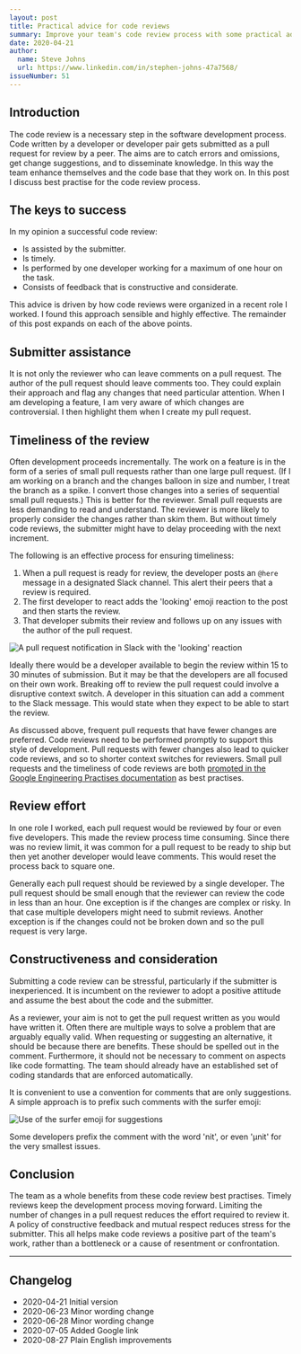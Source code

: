 ```yaml
---
layout: post
title: Practical advice for code reviews
summary: Improve your team's code review process with some practical advice on the subject.
date: 2020-04-21
author:
  name: Steve Johns
  url: https://www.linkedin.com/in/stephen-johns-47a7568/
issueNumber: 51
---
```


## Introduction

The code review is a necessary step in the software development process. Code written by a developer or developer pair gets submitted as a pull request for review by a peer. The aims are to catch errors and omissions, get change suggestions, and to disseminate knowledge. In this way the team enhance themselves and the code base that they work on. In this post I discuss best practise for the code review process.

## The keys to success

In my opinion a successful code review:

- Is assisted by the submitter.
- Is timely.
- Is performed by one developer working for a maximum of one hour on the task.
- Consists of feedback that is constructive and considerate.

This advice is driven by how code reviews were organized in a recent role I worked. I found this approach sensible and highly effective. The remainder of this post expands on each of the above points.

## Submitter assistance

It is not only the reviewer who can leave comments on a pull request. The author of the pull request should leave comments too. They could explain their approach and flag any changes that need particular attention. When I am developing a feature, I am very aware of which changes are controversial. I then highlight them when I create my pull request.

## Timeliness of the review

Often development proceeds incrementally. The work on a feature is in the form of a series of small pull requests rather than one large pull request. (If I am working on a branch and the changes balloon in size and number, I treat the branch as a spike. I convert those changes into a series of sequential small pull requests.) This is better for the reviewer. Small pull requests are less demanding to read and understand. The reviewer is more likely to properly consider the changes rather than skim them. But without timely code reviews, the submitter might have to delay proceeding with the next increment.

The following is an effective process for ensuring timeliness:

1. When a pull request is ready for review, the developer posts an `@here` message in a designated Slack channel. This alert their peers that a review is required.
2. The first developer to react adds the 'looking' emoji reaction to the post and then starts the review.
3. That developer submits their review and follows up on any issues with the author of the pull request.

![](/images/2020-04-21-practical-advice-for-code-reviews/pr-notification-2x.png "A pull request notification in Slack with the 'looking' reaction")

Ideally there would be a developer available to begin the review within 15 to 30 minutes of submission. But it may be that the developers are all focused on their own work. Breaking off to review the pull request could involve a disruptive context switch. A developer in this situation can add a comment to the Slack message. This would state when they expect to be able to start the review.

As discussed above, frequent pull requests that have fewer changes are preferred. Code reviews need to be performed promptly to support this style of development. Pull requests with fewer changes also lead to quicker code reviews, and so to shorter context switches for reviewers. Small pull requests and the timeliness of code reviews are both [promoted in the Google Engineering Practises documentation](https://google.github.io/eng-practices/review/reviewer/speed.html) as best practises.

## Review effort

In one role I worked, each pull request would be reviewed by four or even five developers. This made the review process time consuming. Since there was no review limit, it was common for a pull request to be ready to ship but then yet another developer would leave comments. This would reset the process back to square one.

Generally each pull request should be reviewed by a single developer. The pull request should be small enough that the reviewer can review the code in less than an hour. One exception is if the changes are complex or risky. In that case multiple developers might need to submit reviews. Another exception is if the changes could not be broken down and so the pull request is very large.

## Constructiveness and consideration

Submitting a code review can be stressful, particularly if the submitter is inexperienced. It is incumbent on the reviewer to adopt a positive attitude and assume the best about the code and the submitter.

As a reviewer, your aim is not to get the pull request written as you would have written it. Often there are multiple ways to solve a problem that are arguably equally valid. When requesting or suggesting an alternative, it should be because there are benefits. These should be spelled out in the comment. Furthermore, it should not be necessary to comment on aspects like code formatting. The team should already have an established set of coding standards that are enforced automatically.

It is convenient to use a convention for comments that are only suggestions. A simple approach is to prefix such comments with the surfer emoji:

![](/images/2020-04-21-practical-advice-for-code-reviews/surfer-2x.png "Use of the surfer emoji for suggestions")

Some developers prefix the comment with the word 'nit', or even 'μnit' for the very smallest issues.

## Conclusion

The team as a whole benefits from these code review best practises. Timely reviews keep the development process moving forward. Limiting the number of changes in a pull request reduces the effort required to review it. A policy of constructive feedback and mutual respect reduces stress for the submitter. This all helps make code reviews a positive part of the team's work, rather than a bottleneck or a cause of resentment or confrontation.

---

## Changelog

- 2020-04-21 Initial version
- 2020-06-23 Minor wording change
- 2020-06-28 Minor wording change
- 2020-07-05 Added Google link
- 2020-08-27 Plain English improvements
